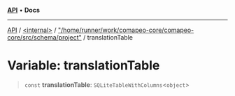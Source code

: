 [**API**](../../../../README.md) • **Docs**

***

[API](../../../../README.md) / [\<internal\>](../../../README.md) / ["/home/runner/work/comapeo-core/comapeo-core/src/schema/project"](../README.md) / translationTable

# Variable: translationTable

> `const` **translationTable**: `SQLiteTableWithColumns`\<`object`\>
